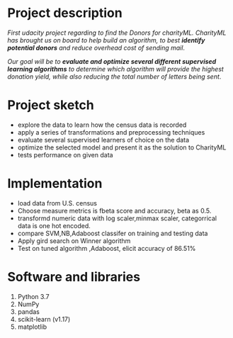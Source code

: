 # Project description
_First udacity project regarding to find the Donors for charityML. 
 CharityML has brought us on board to help build an algorithm,
 to best **identify potential donors** and reduce overhead cost of sending mail_.

_Our goal will be to **evaluate and optimize several different supervised learning algorithms**
to determine which algorithm will provide the highest donation yield, 
while also reducing the total number of letters being sent_.

# Project sketch
 * explore the data to learn how the census data is recorded
 * apply a series of transformations and preprocessing techniques 
 * evaluate several supervised learners of choice on the data
 * optimize the selected model and present it as the solution to CharityML
 * tests performance on  given data

# Implementation
* load data from U.S. census
* Choose measure metrics is fbeta score and accuracy, beta as 0.5.
* transformd numeric data with  log scaler,minmax scaler, categorrical data is one hot encoded.
* compare SVM,NB,Adaboost classifer on training and testing data
* Apply gird search on Winner algorithm
* Test on tuned algorithm ,Adaboost, elicit accuracy of 86.51% 

# Software and libraries
1. Python 3.7
2. NumPy
3. pandas
4. scikit-learn (v1.17)
5. matplotlib

